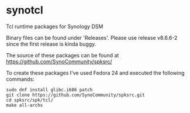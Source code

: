 # synotcl
Tcl runtime packages for Synology DSM

Binary files can be found under 'Releases'. Please use release v8.6.6-2 since the first release is kinda buggy.

The source of these packages can be found at https://github.com/SynoCommunity/spksrc/

To create these packages I've used Fedora 24 and executed the following commands:

```
sudo dnf install glibc.i686 patch
git clone https://github.com/SynoCommunity/spksrc.git
cd spksrc/spk/tcl/
make all-archs
```

